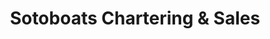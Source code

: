 ---
title: "Sotoboats Chartering & Sales"
url: /estepona/sotoboats-chartering-y-sales/
shop: barco
---